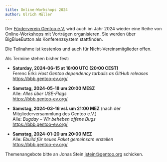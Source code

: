 ```yaml
---
title: Online-Workshops 2024
author: Ulrich Müller
---
```


Der [Förderverein Gentoo e.V.](https://gentoo-ev.org/) wird auch
im Jahr 2024 wieder eine Reihe von Online-Workshops mit Vorträgen
organisieren. Sie werden über BigBlueButton als Konferenzsystem
stattfinden.

Die Teilnahme ist kostenlos und auch für Nicht-Vereinsmitglieder offen.

Als Termine stehen bisher fest:

- **Saturday, 2024-06-15 at 18:00 UTC (20:00 CEST)**  
  Ferenc Erki: *Host Gentoo dependency tarballs as GitHub releases*  
  <https://bbb.gentoo-ev.org/>

- **Samstag, 2024-05-18 um 20:00 MESZ**  
  Alle: *Alles über USE-Flags*  
  <https://bbb.gentoo-ev.org/>

- **Samstag, 2024-03-16 vsl. um 21:00 MEZ**
  (nach der Mitgliederversammlung des Gentoo e.V.)  
  Alle: *Bugday – Wir beheben offene Bugs*  
  <https://bbb.gentoo-ev.org/>

- **Samstag, 2024-01-20 um 20:00 MEZ**  
  Alle: *Ebuild für neues Paket gemeinsam erstellen*  
  <https://bbb.gentoo-ev.org/>

Themenangebote bitte an Jonas Stein <jstein@gentoo.org> schicken.
